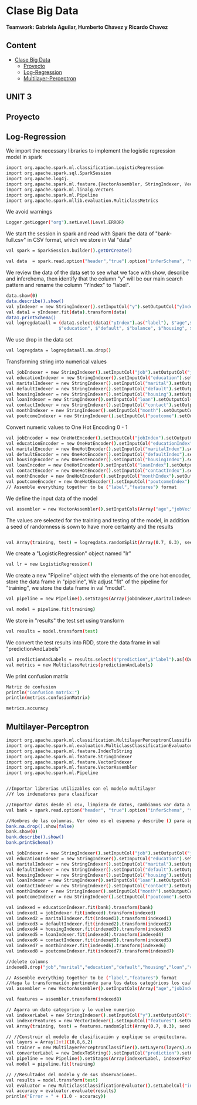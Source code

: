 # Clase Big Data
**Teamwork: Gabriela Aguilar, Humberto Chavez y Ricardo Chavez**

## Content
- [Clase Big Data](#clase-big-data)
  * [Proyecto](#proyecto)
  * [Log-Regression](#log-regression)
  * [Multilayer-Perceptron ](#Multilayer-Perceptron)

## UNIT 3

## Proyecto


## Log-Regression

We import the necessary libraries to implement the logistic regression model in spark
```sh
import org.apache.spark.ml.classification.LogisticRegression
import org.apache.spark.sql.SparkSession
import org.apache.log4j._
import org.apache.spark.ml.feature.{VectorAssembler, StringIndexer, VectorIndexer, OneHotEncoder}
import org.apache.spark.ml.linalg.Vectors
import org.apache.spark.ml.Pipeline
import org.apache.spark.mllib.evaluation.MulticlassMetrics
```
We avoid warnings
```sh
Logger.getLogger("org").setLevel(Level.ERROR)

```
We start the session in spark and read with Spark the data of "bank-full.csv" in CSV format, which we store in Val "data"
```sh
val spark = SparkSession.builder().getOrCreate()

val data  = spark.read.option("header","true").option("inferSchema", "true").format("csv").load("bank-full.csv")
```
We review the data of the data set to see what we face with show, describe and inferchema, then identify that the column "y" will be our main search pattern and rename the column "YIndex" to "label".
```sh
data.show(0)
data.describe().show()
val yIndexer = new StringIndexer().setInputCol("y").setOutputCol("yIndex")
val data1 = yIndexer.fit(data).transform(data)
data1.printSchema()
val logregdataall = (data1.select(data1("yIndex").as("label"), $"age",$"job", $"marital",
                    $"education", $"default", $"balance", $"housing", $"loan", $"contact", $"day", $"month", $"duration", $"campaign", $"pdays", $"previous", $"poutcome"))
```
We use drop in the data set
```sh
val logregdata = logregdataall.na.drop()
```
Transforming string into numerical values
```sh
val jobIndexer = new StringIndexer().setInputCol("job").setOutputCol("jobIndex")
val educationIndexer = new StringIndexer().setInputCol("education").setOutputCol("educationIndex")
val maritalIndexer = new StringIndexer().setInputCol("marital").setOutputCol("maritalIndex")
val defaultIndexer = new StringIndexer().setInputCol("default").setOutputCol("defaultIndex")
val housingIndexer = new StringIndexer().setInputCol("housing").setOutputCol("housingIndex")
val loanIndexer = new StringIndexer().setInputCol("loan").setOutputCol("loanIndex")
val contactIndexer = new StringIndexer().setInputCol("contact").setOutputCol("contactIndex")
val monthIndexer = new StringIndexer().setInputCol("month").setOutputCol("monthIndex")
val poutcomeIndexer = new StringIndexer().setInputCol("poutcome").setOutputCol("poutcomeIndex")
```
Convert numeric values to One Hot Encoding 0 - 1
```sh
val jobEncoder = new OneHotEncoder().setInputCol("jobIndex").setOutputCol("jobVec")
val educationEncoder = new OneHotEncoder().setInputCol("educationIndex").setOutputCol("educationVec")
val maritalEncoder = new OneHotEncoder().setInputCol("maritalIndex").setOutputCol("maritalVec")
val defaultEncoder = new OneHotEncoder().setInputCol("defaultIndex").setOutputCol("defaultVec")
val housingEncoder = new OneHotEncoder().setInputCol("housingIndex").setOutputCol("housingVec")
val loanEncoder = new OneHotEncoder().setInputCol("loanIndex").setOutputCol("loanVec")
val contactEncoder = new OneHotEncoder().setInputCol("contactIndex").setOutputCol("contactVec")
val monthEncoder = new OneHotEncoder().setInputCol("monthIndex").setOutputCol("monthVec")
val poutcomeEncoder = new OneHotEncoder().setInputCol("poutcomeIndex").setOutputCol("poutcomeVec")
// Assemble everything together to be ("label","features") format

```
We define the input data of the model
```sh
val assembler = new VectorAssembler().setInputCols(Array("age","jobVec","maritalVec","educationVec","defaultVec","balance","housingVec","loanVec","contactVec","day","monthVec","duration","campaign","pdays","previous","poutcomeVec")).setOutputCol("features")

```
The values are selected for the training and testing of the model, in addition a seed of randomness is sown to have more certainty and the results
```sh

val Array(training, test) = logregdata.randomSplit(Array(0.7, 0.3), seed = 45354)
```
We create a "LogisticRegression" object named "Ir"
```sh
val lr = new LogisticRegression()
```
We create a new "Pipeline" object with the elements of the one hot encoder, store the data frame in "pipeline", We adjust "fit" of the pipeline for "training", we store the data frame in val "model".
```sh
val pipeline = new Pipeline().setStages(Array(jobIndexer,maritalIndexer,educationIndexer,defaultIndexer,housingIndexer,loanIndexer,contactIndexer,monthIndexer,poutcomeIndexer,jobEncoder,maritalEncoder,educationEncoder,defaultEncoder,housingEncoder,loanEncoder,contactEncoder,monthEncoder,poutcomeEncoder,assembler,lr))

val model = pipeline.fit(training)
```
We store in "results" the test set using transform
```sh
val results = model.transform(test)
```
We convert the test results into RDD, store the data frame in val "predictionAndLabels"
```sh
val predictionAndLabels = results.select($"prediction",$"label").as[(Double, Double)].rdd
val metrics = new MulticlassMetrics(predictionAndLabels)
```
We print confusion matrix
```sh
Matriz de confusion
println("Confusion matrix:")
println(metrics.confusionMatrix)

metrics.accuracy
```


## Multilayer-Perceptron


```sh
import org.apache.spark.ml.classification.MultilayerPerceptronClassifier
import org.apache.spark.ml.evaluation.MulticlassClassificationEvaluator
import org.apache.spark.ml.feature.IndexToString
import org.apache.spark.ml.feature.StringIndexer
import org.apache.spark.ml.feature.VectorIndexer
import org.apache.spark.ml.feature.VectorAssembler
import org.apache.spark.ml.Pipeline


//Importar librerias utilizables con el modelo multilayer
//Y los indexadores para clasificar
```

```sh
//Importar datos desde el csv, limpieza de datos, cambiamos var data a bank-full por el infer schema
val bank = spark.read.option("header", "true").option("inferSchema", "true").format("csv").load("bank-full.csv")

```

```sh
//Nombres de las columnas, Ver cómo es el esquema y describe () para aprender más sobre los datos del DataFrame.
bank.na.drop().show(false)
bank.show(0)
bank.describe().show()
bank.printSchema()
```


```sh
val jobIndexer = new StringIndexer().setInputCol("job").setOutputCol("jobIndex")
val educationIndexer = new StringIndexer().setInputCol("education").setOutputCol("educationIndex")
val maritalIndexer = new StringIndexer().setInputCol("marital").setOutputCol("maritalIndex")
val defaultIndexer = new StringIndexer().setInputCol("default").setOutputCol("defaultIndex")
val housingIndexer = new StringIndexer().setInputCol("housing").setOutputCol("housingIndex")
val loanIndexer = new StringIndexer().setInputCol("loan").setOutputCol("loanIndex")
val contactIndexer = new StringIndexer().setInputCol("contact").setOutputCol("contactIndex")
val monthIndexer = new StringIndexer().setInputCol("month").setOutputCol("monthIndex")
val poutcomeIndexer = new StringIndexer().setInputCol("poutcome").setOutputCol("poutcomeIndex")
```

```sh
val indexed = educationIndexer.fit(bank).transform(bank)
val indexed1 = jobIndexer.fit(indexed).transform(indexed)
val indexed2 = maritalIndexer.fit(indexed1).transform(indexed1)
val indexed3 = defaultIndexer.fit(indexed2).transform(indexed2)
val indexed4 = housingIndexer.fit(indexed3).transform(indexed3)
val indexed5 = loanIndexer.fit(indexed4).transform(indexed4)
val indexed6 = contactIndexer.fit(indexed5).transform(indexed5)
val indexed7 = monthIndexer.fit(indexed6).transform(indexed6)
val indexed8 = poutcomeIndexer.fit(indexed7).transform(indexed7)
```

```sh
//delete columns
indexed8.drop("job","marital","education","default","housing","loan","contact","month", "poutcome").show(false)
```

```sh
// Assemble everything together to be ("label","features") format
//Haga la transformación pertinente para los datos categóricos los cuales serán nuestras etiquetas a clasificar.
val assembler = new VectorAssembler().setInputCols(Array("age","jobIndex","maritalIndex","educationIndex","defaultIndex","balance","housingIndex","loanIndex","previous","poutcomeIndex")).setOutputCol("features")

val features = assembler.transform(indexed8)
```

```sh
// Agarra un dato categorico y lo vuelve numerico
val indexerLabel = new StringIndexer().setInputCol("y").setOutputCol("indexedLabel").fit(features)
val indexerFeatures = new VectorIndexer().setInputCol("features").setOutputCol("indexedFeatures").setMaxCategories(10)
val Array(training, test) = features.randomSplit(Array(0.7, 0.3), seed = 12327)
```

```sh
// //Construir el modelo de clasificación y explique su arquitectura.
val layers = Array[Int](10,8,6,2)
val trainer = new MultilayerPerceptronClassifier().setLayers(layers).setLabelCol("indexedLabel").setFeaturesCol("indexedFeatures").setBlockSize(12345).setSeed(1234).setMaxIter(2123)
val converterLabel = new IndexToString().setInputCol("prediction").setOutputCol("predictedLabel").setLabels(indexerLabel.labels)
val pipeline = new Pipeline().setStages(Array(indexerLabel, indexerFeatures, trainer, converterLabel))
val model = pipeline.fit(training)
```

```sh
// //Resultados del modelo y de sus observaciones.
val results = model.transform(test)
val evaluator = new MulticlassClassificationEvaluator().setLabelCol("indexedLabel").setPredictionCol("prediction").setMetricName("accuracy")
val accuracy = evaluator.evaluate(results)
println("Error = " + (1.0 - accuracy))
```

